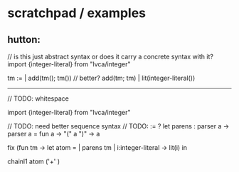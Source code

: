 # scratchpad / examples

## hutton:

// is this just abstract syntax or does it carry a concrete syntax with it?
import {integer-literal} from "lvca/integer"

tm :=
  | add(tm(); tm()) // better? add(tm; tm)
  | lit(integer-literal())

---

// TODO: whitespace

import {integer-literal} from "lvca/integer"

// TODO: need better sequence syntax
// TODO: := ?
let parens : parser a -> parser a
  = fun a -> "(" a ")" -> a

fix (fun tm ->
  let atom =
    | parens tm
    | i:integer-literal -> lit(i)
  in

  chainl1 atom ('+'
  )
